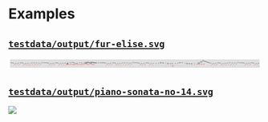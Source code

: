 # Examples
## [`testdata/output/fur-elise.svg`](testdata/output/fur-elise.svg)

![](testdata/output/fur-elise.svg)

## [`testdata/output/piano-sonata-no-14.svg`](testdata/output/piano-sonata-no-14.svg)

![](testdata/output/piano-sonata-no-14.svg)

